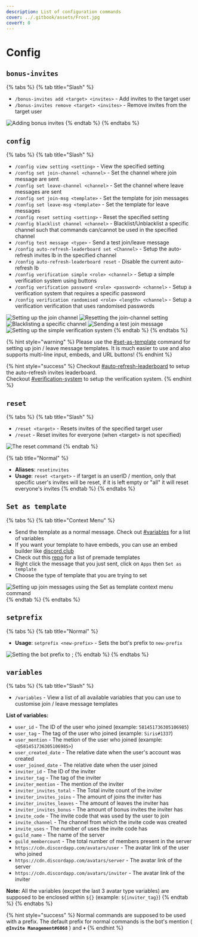```yaml
---
description: List of configuration commands
cover: ../.gitbook/assets/Frost.jpg
coverY: 0
---
```


# Config

## `bonus-invites`

{% tabs %}
{% tab title="Slash" %}
* `/bonus-invites add <target> <invites>` - Add invites to the target user
* `/bonus-invites remove <target> <invites>` - Remove invites from the target user

![Adding bonus invites](https://i.imgur.com/MlrJa9L.png)
{% endtab %}
{% endtabs %}

## `config`

{% tabs %}
{% tab title="Slash" %}
* `/config view setting <setting>` - View the specified setting
* `/config set join-channel <channel>` - Set the channel where join message are sent
* `/config set leave-channel <channel>` - Set the channel where leave messages are sent
* `/config set join-msg <template>` - Set the template for join messages
* `/config set leave-msg <template>` - Set the template for leave messages
* `/config reset setting <setting>` - Reset the specified setting
* `/config blacklist channel <channel>` - Blacklist/Unblacklist a specific channel such that commands can/cannot be used in the specified channel
* `/config test message <type>` - Send a test join/leave message
* `/config auto-refresh-leaderboard set <Channel>` - Setup the auto-refresh invites lb in the specified channel
* `/config auto-refresh-leaderboard reset` - Disable the current auto-refresh lb
* `/config verification simple <role> <channel>` - Setup a simple verification system using buttons
* `/config verification password <role> <password> <channel>` - Setup a verification system that requires a specific password
* `/config verification randomised <role> <length> <channel>` - Setup a verification verification that uses randomised passwords

![Setting up the join channel](https://i.imgur.com/nmF3XTD.png) ![Resetting the join-channel setting](https://i.imgur.com/WJEdmjy.png) ![Blacklisting a specific channel](https://i.imgur.com/zEQz6Zf.png) ![Sending a test join message](https://i.imgur.com/3VNOccd.png) ![Setting up the simple verification system](https://i.imgur.com/9UK9igo.png)
{% endtab %}
{% endtabs %}

{% hint style="warning" %}
Please use the [#set-as-template](config.md#set-as-template "mention") command for setting up join / leave message templates. It is much easier to use and also supports multi-line input, embeds, and URL buttons!
{% endhint %}

{% hint style="success" %}
Checkout [#auto-refresh-leaderboard](../FAQ.md#auto-refresh-leaderboard "mention") to setup the auto-refresh invites leaderboard.\
Checkout [#verification-system](../FAQ.md#verification-system "mention") to setup the verification system.
{% endhint %}

## `reset`

{% tabs %}
{% tab title="Slash" %}
* `/reset <target>` - Resets invites of the specified target user
* `/reset` - Reset invites for everyone (when \<target> is not specified)

![The reset command](https://i.imgur.com/g9Eom1k.gif)
{% endtab %}

{% tab title="Normal" %}
* **Aliases**: `resetinvites`
* **Usage**: `reset <target>` - if target is an userID / mention, only that specific user's invites will be reset, if it is left empty or "all" it will reset everyone's invites
{% endtab %}
{% endtabs %}

## `Set as template`

{% tabs %}
{% tab title="Context Menu" %}
* Send the template as a normal message. Check out [#variables](config.md#variables "mention") for a list of variables
* If you want your template to have embeds, you can use an embed builder like [discord.club](https://discord.club/dashboard)
* Check out this [repo](https://github.com/Siris01/invite-management-templates) for a list of premade templates
* Right click the message that you just sent, click on `Apps` then `Set as template`
* Choose the type of template that you are trying to set

![Setting up join messages using the Set as template context menu command](https://i.imgur.com/NydLETl.gif)
{% endtab %}
{% endtabs %}

## `setprefix`

{% tabs %}
{% tab title="Normal" %}
* **Usage**: `setprefix <new-prefix>` - Sets the bot's prefix to `new-prefix`

![Setting the bot prefix to ;](https://i.imgur.com/WxWHM9L.png)
{% endtab %}
{% endtabs %}

## `variables`

{% tabs %}
{% tab title="Slash" %}
* `/variables` - View a list of all available variables that you can use to customise join / leave message templates

**List of variables:**

* `user_id` - The ID of the user who joined (example: `581451736305106985`)
* `user_tag` - The tag of the user who joined (example: `Siris#1337`)
* `user_mention` - The metion of the user who joined (example: `<@581451736305106985>`)
* `user_created_date` - The relative date when the user's account was created
* `user_joined_date` - The relative date when the user joined
* `inviter_id` - The ID of the inviter
* `inviter_tag` - The tag of the inviter
* `inviter_mention` - The mention of the inviter
* `inviter_invites_total` - The Total invite count of the inviter
* `inviter_invites_joins` - The amount of joins the inviter has
* `inviter_invites_leaves` - The amount of leaves the inviter has
* `inviter_invites_bonus` - The amount of bonus invites the inviter has
* `invite_code` - The invite code that was used by the user to join
* `invite_channel` - The channel from which the invite code was created
* `invite_uses` - The number of uses the invite code has
* `guild_name` - The name of the server
* `guild_membercount` - The total number of members present in the server
* `https://cdn.discordapp.com/avatars/user` - The avatar link of the user who joined
* `https://cdn.discordapp.com/avatars/server` - The avatar link of the server
* `https://cdn.discordapp.com/avatars/inviter` - The avatar link of the inviter

**Note:** All the variables (excpet the last 3 avatar type variables) are supposed to be enclosed within `${}` (example: `${inviter_tag}`)
{% endtab %}
{% endtabs %}

{% hint style="success" %}
Normal commands are supposed to be used with a prefix. The default prefix for normal commands is the bot's mention ( **`@Invite Management#6068`** ) and **`+`**
{% endhint %}
